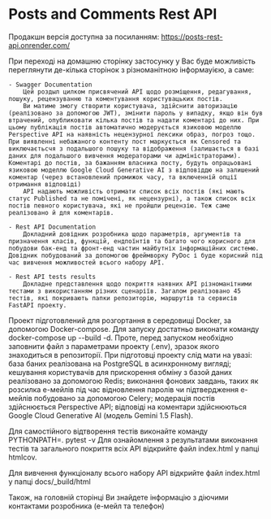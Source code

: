 # Posts and Comments Rest API

Продакшн версія доступна за посиланням:
    https://posts-rest-api.onrender.com/

При переході на домашню сторінку застосунку у Вас буде можливість переглянути де-кілька сторінок з різноманітною інформауією, а саме:

    - Swagger Documentation
        Цей роздыл цилком присвячений АРІ щодо розміщення, редагування, пошуку, рецензуванню та коментування користувацьких постів.
        Ви матиме змогу створити користувача, здійснити авторизацію (реалізовано за допомогою JWT), змінити пароль у випадку, якщо він був втрачений, опубликовати кілька постів та надати коментарі до них. При цьому публікація постів автоматично модерується язиковою моделлю Perspective API на наявність нецензурної лексики образ, погроз тощо. При виявленні небажаного контенту пост маркується як Censored та виключаєтьсчя з подальшого пошуку та відображення (залишається в базі даних для подальшого вивчення модераторами чи адміністраторами). Коментарі до постів, за бажанням власника посту, будуть опрацьовані язиковою моделлю Google Cloud Generative AI з відповіддю на залишений коментар (через встановлений промижок часу, та включенній опції отримання відповіді)
        АРІ надають можливість отримати список всіх постів (які мають статус Published та не помічені, як нецензурні), а також список всіх постів певного користувача, які не пройшли рецензію. Теж саме реалізовано й для коментарів.
        
    - Rest API Documentation
        Докладний довідник розробника щодо параметрів, аргументів та призначення класів, функцій, ендпоїнтів та багато чого корисного для побудови бак-енд та фронт-енд частин майбутніх інформаційних системю. Довідник побудований за допомогою фреймворку PyDoc і буде корисний під час вивчення можливостей всього набору АРІ.
        
    - Rest API tests results
        Докладне представлення щодо покриття наявних АРІ різноманітними тестами з використанням різних сценаріїв. Загалом реалізовано 45 тестів, які покривають папки репозиторію, маршрутів та сервисів FastAPI проекту.

Проект підготовлений для розгортання в середовищі Docker, за допомогою Docker-compose. 
Для запуску достатньо виконати команду docker-compose up --build -d. 
Проте, перед запуском необхідно заповнити файл з параметрами проекту (.env), зразок якого знаходиться в репозиторії.
При підготовці проекту слід мати на увазі:
    база баних реалізована на PostgreSQL в асинхронному вигляді;
    кешування користувачів для прискорення обміну з базой даних реалізовано за допомогою Redis;
    виконання фонових завдань, таких як розсилка е-мейлів під час відновлення паролів чи підтвердження е-мейлів побудовано за допомогою Celery;
    модерація постів здійснюється Perspective API;
    відповіді на коментари здійснюються Google Cloud Generative AI (модель Gemini 1.5 Flash).

Для самостійного відтворення тестів виконайте команду PYTHONPATH=. pytest -v
Для ознайомлення з результатами виконання тестів та загального покриття всіх АРІ відкрийте файл index.html у папці htmlcov.

Для вивчення функціоналу всього набору АРІ відкрийте файл index.html у папці docs/_build/html

Також, на головній сторінці Ви знайдете інформацію з діючими контактами розробника (е-мейл та телефон)

